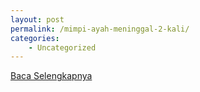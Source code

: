 ```yaml
---
layout: post
permalink: /mimpi-ayah-meninggal-2-kali/
categories:
    - Uncategorized
---
```


[Baca Selengkapnya](/05)